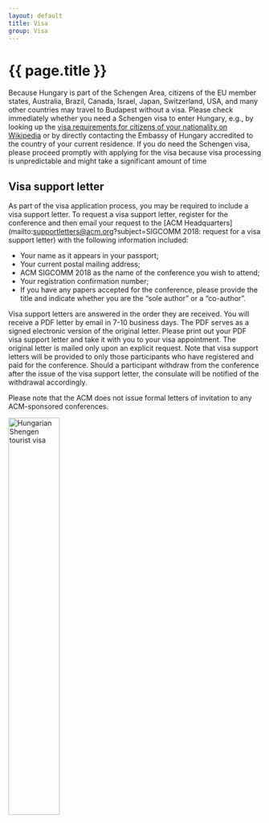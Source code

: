 ```yaml
---
layout: default
title: Visa 
group: Visa
---
```


# {{ page.title }}
Because Hungary is part of the Schengen Area, citizens of the EU member states, Australia, Brazil, Canada, Israel, Japan, Switzerland, USA, and many other countries may travel to Budapest without a visa. Please check immediately whether you need a Schengen visa to enter Hungary, e.g., by looking up the [visa requirements for citizens of your nationality on Wikipedia](https://en.wikipedia.org/wiki/Category:Visa_requirements_by_nationality) or by directly contacting the Embassy of Hungary accredited to the country of your current residence. If you do need the Schengen visa, please proceed promptly with applying for the visa because visa processing is unpredictable and might take a significant amount of time


## Visa support letter
As part of the visa application process, you may be required to include a visa support letter. To request a visa support letter, register for the conference and then email your request to the [ACM Headquarters](mailto:supportletters@acm.org?subject=SIGCOMM 2018: request for a visa support letter) with the following information included:

 - Your name as it appears in your passport;
 - Your current postal mailing address; 
 - ACM SIGCOMM 2018 as the name of the conference you wish to attend; 
 - Your registration confirmation number;
 - If you have any papers accepted for the conference, please provide the title and indicate whether you are the “sole author” or a “co-author”.
 
 
 Visa support letters are answered in the order they are received. You will receive a PDF letter by email in 7-10 business days. The PDF serves as a signed electronic version of the original letter. Please print out your PDF visa support letter and take it with you to your visa appointment. The original letter is mailed only upon an explicit request. Note that visa support letters will be provided to only those participants who have registered and paid for the conference. Should a participant withdraw from the conference after the issue of the visa support letter, the consulate will be notified of the withdrawal accordingly.
 
 
 Please note that the ACM does not issue formal letters of invitation to any ACM-sponsored conferences.
 
 <div class="imagetext">
     <img src="{{ site.baseurl }}/images/hungary-visa.png" style="width:45%;" alt="Hungarian Shengen tourist visa" />
 </div>